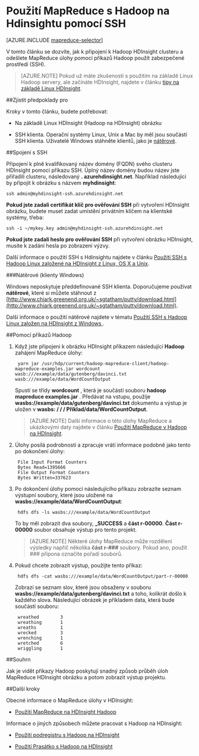 <properties
   pageTitle="MapReduce a SSH připojení s Hadoop v HDInsight | Microsoft Azure"
   description="Naučte se používat SSH spustit MapReduce úlohy pomocí Hadoop na HDInsight."
   services="hdinsight"
   documentationCenter=""
   authors="Blackmist"
   manager="jhubbard"
   editor="cgronlun"
   tags="azure-portal"/>

<tags
   ms.service="hdinsight"
   ms.devlang="na"
   ms.topic="article"
   ms.tgt_pltfrm="na"
   ms.workload="big-data"
   ms.date="08/23/2016"
   ms.author="larryfr"/>

# <a name="use-mapreduce-with-hadoop-on-hdinsight-with-ssh"></a>Použití MapReduce s Hadoop na Hdinsightu pomocí SSH

[AZURE.INCLUDE [mapreduce-selector](../../includes/hdinsight-selector-use-mapreduce.md)]

V tomto článku se dozvíte, jak k připojení k Hadoop HDInsight clusteru a odešlete MapReduce úlohy pomocí příkazů Hadoop použít zabezpečené prostředí (SSH).

> [AZURE.NOTE] Pokud už máte zkušenosti s použitím na základě Linux Hadoop servery, ale začínáte HDInsight, najdete v článku [tipy na základě Linux HDInsight](hdinsight-hadoop-linux-information.md).

##<a id="prereq"></a>Zjistit předpoklady pro

Kroky v tomto článku, budete potřebovat:

* Na základě Linux HDInsight (Hadoop na HDInsight) obrázku

* SSH klienta. Operační systémy Linux, Unix a Mac by měl jsou součástí SSH klienta. Uživatelé Windows stáhněte klientů, jako je [nátěrové](http://www.chiark.greenend.org.uk/~sgtatham/putty/download.html).

##<a id="ssh"></a>Spojení s SSH

Připojení k plně kvalifikovaný název domény (FQDN) svého clusteru HDInsight pomocí příkazu SSH. Úplný název domény budou název jste přiřadili clusteru, následovaný **. azurehdinsight.net**. Například následující by připojit k obrázku s názvem **myhdinsight**:

    ssh admin@myhdinsight-ssh.azurehdinsight.net

**Pokud jste zadali certifikát klíč pro ověřování SSH** při vytvoření HDInsight obrázku, budete muset zadat umístění privátním klíčem na klientské systémy, třeba:

    ssh -i ~/mykey.key admin@myhdinsight-ssh.azurehdinsight.net

**Pokud jste zadali heslo pro ověřování SSH** při vytvoření obrázku HDInsight, musíte k zadání hesla po zobrazení výzvy.

Další informace o použití SSH s Hdinsightu najdete v článku [Použití SSH s Hadoop Linux založené na HDInsight z Linux, OS X a Unix](hdinsight-hadoop-linux-use-ssh-unix.md).

###<a name="putty-windows-clients"></a>Nátěrové (klienty Windows)

Windows neposkytuje předdefinované SSH klienta. Doporučujeme používat **nátěrové**, které si můžete stáhnout z [http://www.chiark.greenend.org.uk/~sgtatham/putty/download.html](http://www.chiark.greenend.org.uk/~sgtatham/putty/download.html).

Další informace o použití nátěrové najdete v tématu [Použití SSH s Hadoop Linux založen na HDInsight z Windows ](hdinsight-hadoop-linux-use-ssh-windows.md).

##<a id="hadoop"></a>Pomocí příkazů Hadoop

1. Když jste připojeni k obrázku HDInsight příkazem následující **Hadoop** zahájení MapReduce úlohy:

        yarn jar /usr/hdp/current/hadoop-mapreduce-client/hadoop-mapreduce-examples.jar wordcount wasb:///example/data/gutenberg/davinci.txt wasb:///example/data/WordCountOutput

    Spustí se třídy **wordcount** , která je součástí souboru **hadoop mapreduce examples.jar** . Předávat na vstupu, použije **wasbs://example/data/gutenberg/davinci.txt** dokumentu a výstup je uložen v **wasbs: / / / Příklad/data/WordCountOutput**.

    > [AZURE.NOTE] Další informace o této úlohy MapReduce a ukázkovými daty najdete v článku [Použití MapReduce v Hadoop na HDInsight](hdinsight-use-mapreduce.md).

2. Úlohy posílá podrobnosti a zpracuje vrátí informace podobně jako tento po dokončení úlohy:

        File Input Format Counters
        Bytes Read=1395666
        File Output Format Counters
        Bytes Written=337623

3. Po dokončení úlohy pomocí následujícího příkazu zobrazíte seznam výstupní soubory, které jsou uložené na **wasbs://example/data/WordCountOutput**:

        hdfs dfs -ls wasbs:///example/data/WordCountOutput

    To by měl zobrazit dva soubory, **_SUCCESS** a **část r-00000**. **Část r-00000** soubor obsahuje výstup pro tento projekt.

    > [AZURE.NOTE] Některé úlohy MapReduce může rozdělení výsledky napříč několika **část r-###** soubory. Pokud ano, použít ### přípona označíte pořadí souborů.

4. Pokud chcete zobrazit výstup, použijte tento příkaz:

        hdfs dfs -cat wasbs:///example/data/WordCountOutput/part-r-00000

    Zobrazí se seznam slov, které jsou obsaženy v souboru **wasbs://example/data/gutenberg/davinci.txt** a toho, kolikrát došlo k každého slova. Následující obrázek je příkladem data, která bude součástí souboru:

        wreathed        3
        wreathing       1
        wreaths         1
        wrecked         3
        wrenching       1
        wretched        6
        wriggling       1

##<a id="summary"></a>Souhrn

Jak je vidět příkazy Hadoop poskytují snadný způsob průběh úloh MapReduce HDInsight obrázku a potom zobrazit výstup projektu.

##<a id="nextsteps"></a>Další kroky

Obecné informace o MapReduce úlohy v HDInsight:

* [Použití MapReduce na HDInsight Hadoop](hdinsight-use-mapreduce.md)

Informace o jiných způsobech můžete pracovat s Hadoop na HDInsight:

* [Použití podregistru s Hadoop na HDInsight](hdinsight-use-hive.md)

* [Použití Prasátko s Hadoop na HDInsight](hdinsight-use-pig.md)
